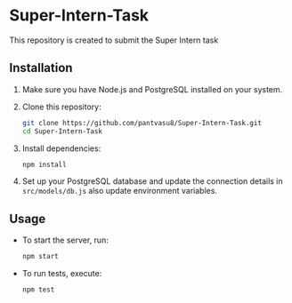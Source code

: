 # Super-Intern-Task
This repository is created to submit the Super Intern task

## Installation

1. Make sure you have Node.js and PostgreSQL installed on your system.
2. Clone this repository:

    ```bash
    git clone https://github.com/pantvasu8/Super-Intern-Task.git
    cd Super-Intern-Task
    ```

3. Install dependencies:

    ```bash
    npm install
    ```

4. Set up your PostgreSQL database and update the connection details in `src/models/db.js` also update environment variables.

## Usage

- To start the server, run:

    ```bash
    npm start
    ```

- To run tests, execute:

    ```bash
    npm test
    ```



